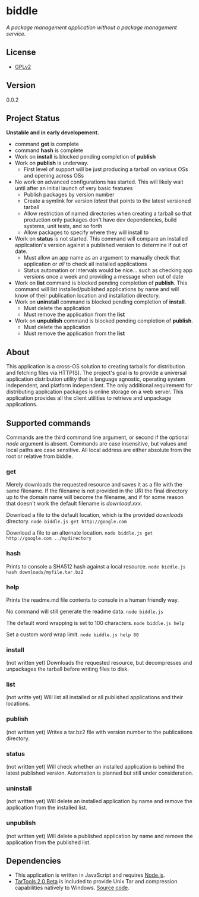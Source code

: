 # biddle
*A package management application without a package management service.*

## License

* [GPLv2](https://opensource.org/licenses/GPL-2.0)

## Version
0.0.2

## Project Status
**Unstable and in early developement.**

* command **get** is complete
* command **hash** is complete
* Work on **install** is blocked pending completion of **publish**
* Work on **publish** is underway.
  - First level of support will be just producing a tarball on various OSs and opening across OSs
* No work on advanced configurations has started.  This will likely wait until after an initial launch of very basic features
  - Publish packages by version number
  - Create a symlink for version *latest* that points to the latest versioned tarball
  - Allow restriction of named directories when creating a tarball so that production only packages don't have dev dependencies, build systems, unit tests, and so forth
  - Allow packages to specify where they will install to
* Work on **status** is not started.  This command will compare an installed application's version against a published version to determine if out of date.
  - Must allow an app name as an argument to manually check that application or *all* to check all installed applications
  - Status automation or intervals would be nice... such as checking app versions once a week and providing a message when out of date
* Work on **list** command is blocked pending completion of **publish**.  This command will list installed/published applications by name and will know of their publication location and installation directory.
* Work on **uninstall** command is blocked pending completion of **install**.
  - Must delete the application
  - Must remove the application from the **list**
* Work on **unpublish** command is blocked pending completion of **publish**.
  - Must delete the application
  - Must remove the application from the **list**

## About
This application is a cross-OS solution to creating tarballs for distribution and fetching files via HTTP(S).  The project's goal is to provide a universal application distribution utility that is language agnostic, operating system independent, and platform independent.  The only additional requirement for distributing application packages is online storage on a web server.  This application provides all the client utilities to retrieve and unpackage applications.

## Supported commands
Commands are the third command line argument, or second if the optional *node* argument is absent.  Commands are case insensitive, but values and local paths are case sensitive.  All local address are either absolute from the root or relative from biddle.

### get
Merely downloads the requested resource and saves it as a file with the same filename. If the filename is not provided in the URI the final directory up to the domain name will become the filename, and if for some reason that doesn't work the default filename is *download.xxx*.

Download a file to the default location, which is the provided *downloads* directory.
`node biddle.js get http://google.com`

Download a file to an alternate location.
`node biddle.js get http://google.com ../mydirectory`

### hash
Prints to console a SHA512 hash against a local resource.
`node biddle.js hash downloads/myfile.tar.bz2`

### help
Prints the readme.md file contents to console in a human friendly way.

No command will still generate the readme data.
`node biddle.js`

The default word wrapping is set to 100 characters.
`node biddle.js help`

Set a custom word wrap limit.
`node biddle.js help 80`

### install
(not written yet)
Downloads the requested resource, but decompresses and unpackages the tarball before writing files to disk.

### list
(not writte yet)
Will list all installed or all published applications and their locations.

### publish
(not written yet)
Writes a tar.bz2 file with version number to the publications directory.

### status
(not written yet)
Will check whether an installed application is behind the latest published version.  Automation is planned but still under consideration.

### uninstall
(not written yet)
Will delete an installed application by name and remove the application from the installed list.

### unpublish
(not written yet)
Will delete a published application by name and remove the application from the published list.

## Dependencies

* This application is written in JavaScript and requires [Node.js](https://nodejs.org/en/).
* [TarTools 2.0 Beta](http://tartool.codeplex.com/releases/view/85391) is included to provide Unix Tar and compression capabilities natively to Windows.  [Source code](http://tartool.codeplex.com/SourceControl/latest).
